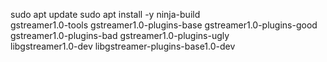 sudo apt update
sudo apt install -y ninja-build \
  gstreamer1.0-tools gstreamer1.0-plugins-base gstreamer1.0-plugins-good \
  gstreamer1.0-plugins-bad gstreamer1.0-plugins-ugly \
  libgstreamer1.0-dev libgstreamer-plugins-base1.0-dev
